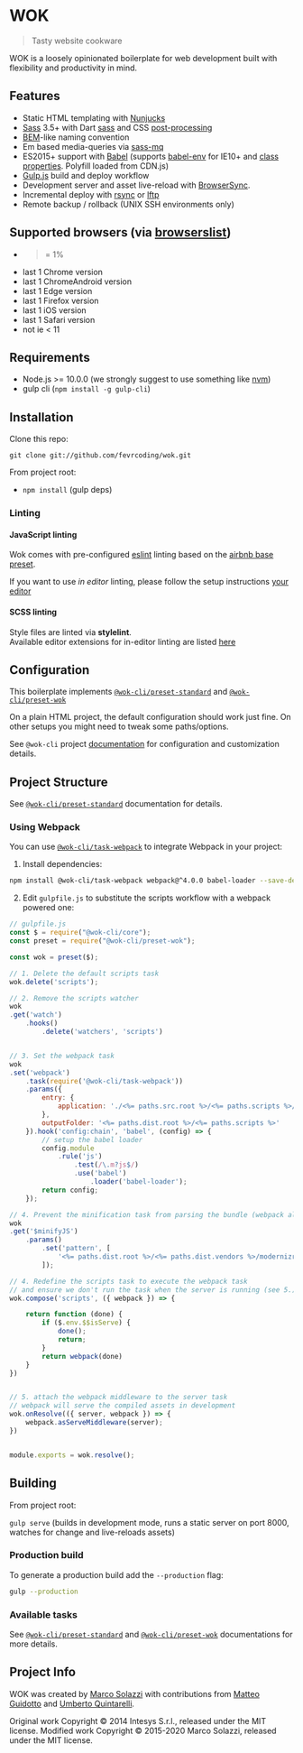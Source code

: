 # WOK

> Tasty website cookware

WOK is a loosely opinionated boilerplate for web development built with flexibility and productivity in mind.

## Features

* Static HTML templating with [Nunjucks](https://mozilla.github.io/nunjucks/)
* [Sass](http://sass-lang.com/) 3.5+ with Dart [sass](https://github.com/sass/dart-sass) and CSS [post-processing](https://github.com/postcss/postcss)
* [BEM](http://blog.kaelig.fr/post/48196348743/fifty-shades-of-bem)-like naming convention
* Em based media-queries via [sass-mq](https://github.com/sass-mq/sass-mq)
* ES2015+ support with [Babel](https://babeljs.io/) (supports [babel-env](https://github.com/babel/babel-preset-env) for IE10+ and [class properties](https://babeljs.io/docs/en/babel-plugin-proposal-class-properties). Polyfill loaded from CDN.js)
* [Gulp.js](http://gulpjs.com/) build and deploy workflow
* Development server and asset live-reload with [BrowserSync](http://www.browsersync.io/).
* Incremental deploy with [rsync](https://rsync.samba.org/) or [lftp](http://lftp.yar.ru/)
* Remote backup / rollback (UNIX SSH environments only)

## Supported browsers (via [browserslist](https://github.com/browserslist/browserslist))

- >= 1%
- last 1 Chrome version
- last 1 ChromeAndroid version
- last 1 Edge version
- last 1 Firefox version
- last 1 iOS version
- last 1 Safari version
- not ie < 11

## Requirements

* Node.js >= 10.0.0 (we strongly suggest to use something like [nvm](https://github.com/creationix/nvm))
* gulp cli (`npm install -g gulp-cli`)

## Installation

Clone this repo:

    git clone git://github.com/fevrcoding/wok.git

From project root:

* `npm install` (gulp deps)

### Linting

#### JavaScript linting

Wok comes with pre-configured [eslint](http://eslint.org/) linting based on the [airbnb base preset](https://www.npmjs.com/package/eslint-config-airbnb-base).

If you want to use _in editor_ linting, please follow the setup instructions [your editor](http://eslint.org/docs/user-guide/integrations#editors)

#### SCSS linting

Style files are linted via **stylelint**.  
Available editor extensions for in-editor linting are listed [here](http://stylelint.io/user-guide/complementary-tools/)

## Configuration

This boilerplate implements [`@wok-cli/preset-standard`][preset-standard] and [`@wok-cli/preset-wok`][preset-wok]

On a plain HTML project, the default configuration should work just fine. On other setups you might need to tweak some paths/options.

See `@wok-cli` project [documentation](https://dwightjack.github.io/wok-pkgs/) for configuration and customization details.


## Project Structure

See [`@wok-cli/preset-standard`][preset-standard] documentation for details.

### Using Webpack

You can use [`@wok-cli/task-webpack`](https://dwightjack.github.io/wok-pkgs/#/packages/task-webpack/) to integrate Webpack in your project:

1. Install dependencies:

```bash
npm install @wok-cli/task-webpack webpack@^4.0.0 babel-loader --save-dev
```

2. Edit `gulpfile.js` to substitute the scripts workflow with a webpack powered one:

```js
// gulpfile.js
const $ = require("@wok-cli/core");
const preset = require("@wok-cli/preset-wok");

const wok = preset($);

// 1. Delete the default scripts task
wok.delete('scripts');

// 2. Remove the scripts watcher
wok
.get('watch')
    .hooks()
        .delete('watchers', 'scripts')


// 3. Set the webpack task
wok
.set('webpack')
    .task(require('@wok-cli/task-webpack'))
    .params({
        entry: {
            application: './<%= paths.src.root %>/<%= paths.scripts %>/application.js'
        },
        outputFolder: '<%= paths.dist.root %>/<%= paths.scripts %>'
    }).hook('config:chain', 'babel', (config) => {
        // setup the babel loader
        config.module
            .rule('js')
                .test(/\.m?js$/)
                .use('babel')
                    .loader('babel-loader');
        return config;
    });

// 4. Prevent the minification task from parsing the bundle (webpack already does that for you):
wok
.get('$minifyJS')
    .params()
        .set('pattern', [
            '<%= paths.dist.root %>/<%= paths.dist.vendors %>/modernizr/*.js'
        ]);

// 4. Redefine the scripts task to execute the webpack task
// and ensure we don't run the task when the server is running (see 5.)
wok.compose('scripts', ({ webpack }) => {

    return function (done) {
        if ($.env.$$isServe) {
            done();
            return;
        }
        return webpack(done)
    }
})


// 5. attach the webpack middleware to the server task
// webpack will serve the compiled assets in development
wok.onResolve(({ server, webpack }) => {
    webpack.asServeMiddleware(server);
})


module.exports = wok.resolve();
```

## Building

From project root:

`gulp serve` (builds in development mode,  runs a static server on port 8000, watches for change and live-reloads assets)

### Production build

To generate a production build add the `--production` flag:

```bash
gulp --production
```

### Available tasks

See [`@wok-cli/preset-standard`][preset-standard] and [`@wok-cli/preset-wok`][preset-wok] documentations for more details.

## Project Info

WOK was created by [Marco Solazzi](https://github.com/dwightjack) with contributions from [Matteo Guidotto](https://github.com/mguidotto) and [Umberto Quintarelli](https://github.com/quincia).

Original work Copyright © 2014 Intesys S.r.l., released under the MIT license.
Modified work Copyright © 2015-2020 Marco Solazzi, released under the MIT license.

[preset-standard]: https://dwightjack.github.io/wok-pkgs/#/packages/preset-standard/
[preset-wok]: https://dwightjack.github.io/wok-pkgs/#/packages/preset-wok/